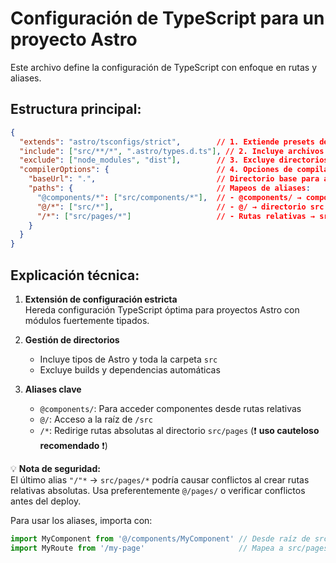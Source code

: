 # Configuración de TypeScript para un proyecto Astro

Este archivo define la configuración de TypeScript con enfoque en rutas y aliases.

## Estructura principal:
``` json
{
  "extends": "astro/tsconfigs/strict",        // 1. Extiende presets de TypeScript estricto de Astro
  "include": ["src/**/*", ".astro/types.d.ts"], // 2. Incluye archivos específicos
  "exclude": ["node_modules", "dist"],        // 3. Excluye directorios de compilación
  "compilerOptions": {                        // 4. Opciones de compilación
    "baseUrl": ".",                           // Directorio base para aliases
    "paths": {                                // Mapeos de aliases:
      "@components/*": ["src/components/*"],  // - @components/ → componentes
      "@/*": ["src/*"],                       // - @/ → directorio src raíz
      "/*": ["src/pages/*"]                   // - Rutas relativas → src/pages
    }
  }
}
```

## Explicación técnica:
1. **Extensión de configuración estricta**  
   Hereda configuración TypeScript óptima para proyectos Astro con módulos fuertemente tipados.

2. **Gestión de directorios**  
   - Incluye tipos de Astro y toda la carpeta `src`
   - Excluye builds y dependencias automáticas

3. **Aliases clave**  
   - `@components/`: Para acceder componentes desde rutas relativas  
   - `@/`: Acceso a la raíz de `/src`  
   - `/*`: Redirige rutas absolutas al directorio `src/pages` (❗ **uso cauteloso recomendado** ❗)

💡 **Nota de seguridad:**  
El último alias `"/"*` → `src/pages/*` podría causar conflictos al crear rutas relativas absolutas. Usa preferentemente `@/pages/` o verificar conflictos antes del deploy.

Para usar los aliases, importa con:
```typescript
import MyComponent from '@/components/MyComponent' // Desde raíz de src
import MyRoute from '/my-page'                     // Mapea a src/pages/my-page
```